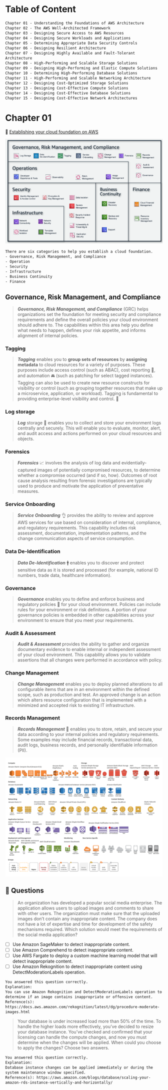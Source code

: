 # Table of Content
```
Chapter 01 - Understanding the Foundations of AWS Architecture
Chapter 02 - The AWS Well-Architected Framework
Chapter 03 - Designing Secure Access to AWS Resources
Chapter 04 - Designing Secure Workloads and Applications
Chapter 05 - Determining Appropriate Data Security Controls
Chapter 06 - Designing Resilient Architecture
Chapter 07 - Designing Highly Available and Fault-Tolerant Architecture
Chapter 08 - High-Performing and Scalable Storage Solutions
Chapter 09 - Designing High-Performing and Elastic Compute Solutions
Chapter 10 - Determining High-Performing Database Solutions
Chapter 11 - High-Performing and Scalable Networking Architecture
Chapter 12 - Designing Cost-Optimized Storage Solutions
Chapter 13 - Designing Cost-Effective Compute Solutions
Chapter 14 - Designing Cost-Effective Database Solutions
Chapter 15 - Designing Cost-Effective Network Architectures
```
# Chapter 01
:link: [Establishing your cloud foundation on AWS](https://docs.aws.amazon.com/whitepapers/latest/establishing-your-cloud-foundation-on-aws/capabilities.html)

![AWS services](/aws/images/cloud-foundations-capabilities-full-list.d858b919fb2c4dcb3b27628ba91a1896b1b3e020.png)

```
There are six categories to help you establish a cloud foundation.
- Governance, Risk Management, and Compliance
- Operation
- Security
- Infrastructure
- Business Continuity
- Finance
```

## Governance, Risk Management, and Compliance
> ***Governance, Risk Management, and Compliance*** (GRC) helps organizations set the foundation for meeting security and compliance requirements and define the overall policies your cloud environment should adhere to. The capabilities within this area help you define what needs to happen, defines your risk appetite, and informs alignment of internal policies.

### Tagging
> ***Tagging*** enables you to **group sets of resources** by **assigning metadata** to cloud resources for a variety of purposes. These purposes include access control (such as ABAC), cost reporting :money_with_wings:, and automation :oncoming_automobile: (such as patching for select tagged instances). Tagging can also be used to create new resource constructs for visibility or control (such as grouping together resources that make up a microservice, application, or workload). Tagging is fundamental to providing enterprise-level visibility and control. :eyes:

### Log storage
> ***Log*** storage :memo: enables you to collect and store your environment logs centrally and securely. This will enable you to evaluate, monitor, alert, and audit access and actions performed on your cloud resources and objects.

### Forensics
> ***Forensics*** :chart_with_upwards_trend: involves the analysis of log data and evidentially-captured images of potentially compromised resources, to determine whether a compromise occurred (and if so, how). Outcomes of root cause analysis resulting from forensic investigations are typically used to produce and motivate the application of preventative measures.

### Service Onboarding
> ***Service Onboarding*** :ok_hand: provides the ability to review and approve AWS services for use based on consideration of internal, compliance, and regulatory requirements. This capability includes risk assessment, documentation, implementation patterns, and the change communication aspects of service consumption.

### Data De-Identification
> ***Data De-Identification*** :mens: enables you to discover and protect sensitive data as it is stored and processed (for example, national ID numbers, trade data, healthcare information).

### Governance
> ***Governance*** enables you to define and enforce business and regulatory policies :closed_book: for your cloud environment. Policies can include rules for your environment or risk definitions. A portion of your governance policies is embedded in other capabilities across your environment to ensure that you meet your requirements.

### Audit & Assessment
> ***Audit & Assessment*** provides the ability to gather and organize documentary evidence to enable internal or independent assessment of your cloud environment. This capability allows you to validate assertions that all changes were performed in accordance with policy.

### Change Management
> ***Change Management*** enables you to deploy planned alterations to all configurable items that are in an environment within the defined scope, such as production and test. An approved change is an action which alters resource configuration that is implemented with a minimized and accepted risk to existing IT infrastructure.

### Records Management
> ***Records Management*** :department_store: enables you to store, retain, and secure your data according to your internal policies and regulatory requirements. Some examples may include financial records, transactional data, audit logs, business records, and personally identifiable information (PII).

![AWS service](/aws/images/AWS-services.png)

## 🧠 Questions
> An organization has developed a popular social media enterprise. The application allows users to upload images and comments to share with other users. The organization must make sure that the uploaded images don’t contain any inappropriate content. The company does not have a lot of expertise and time for development of the safety mechanisms required. Which solution would meet the requirements of the social media application?

- [ ] Use Amazon SageMaker to detect inappropriate content.
- [ ] Use Amazon Comprehend to detect inappropriate content.
- [ ] Use AWS Fargate to deploy a custom machine learning model that will detect inappropriate content.
- [ ] Use Amazon Rekognition to detect inappropriate content using DetectModerationLabels operation.
```
You answered this question correctly.
Explanation:
You can use Amazon Rekognition and DetectModerationLabels operation to determine if an image contains inappropriate or offensive content.
Reference(s): https://docs.aws.amazon.com/rekognition/latest/dg/procedure-moderate-images.html
```
> Your database is under increased load more than 50% of the time. To handle the higher loads more effectively, you’ve decided to resize your database instance. You’ve checked and confirmed that your licensing can handle the compute changes, and now you must determine when the changes will be applied. When could you choose to apply the changes? Choose two answers.

```
You answered this question correctly.
Explanation:
Database instance changes can be applied immediately or during the system maintenance window specified.
Reference(s): https://aws.amazon.com/blogs/database/scaling-your-amazon-rds-instance-vertically-and-horizontally/
```